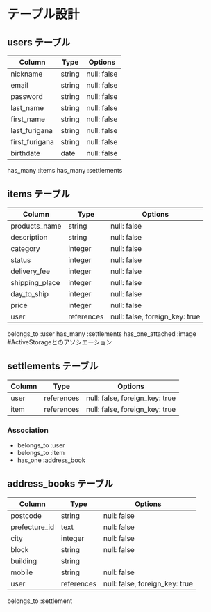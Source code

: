 # テーブル設計

## users テーブル

| Column         | Type    | Options     |
| -------------- | ------- | ----------- |
| nickname       | string  | null: false |
| email          | string  | null: false |
| password       | string  | null: false |
| last_name      | string  | null: false |
| first_name     | string  | null: false |
| last_furigana  | string  | null: false |
| first_furigana | string  | null: false |
| birthdate      | date    | null: false |

has_many :items
has_many :settlements


## items テーブル

| Column        | Type       | Options                        |
| ------------- | ---------- | ------------------------------ |
| products_name | string     | null: false                    |
| description   | string     | null: false                    |
| category      | integer    | null: false                    |
| status        | integer    | null: false                    |
| delivery_fee  | integer    | null: false                    |
| shipping_place | integer    | null: false                    |
| day_to_ship   | integer    | null: false                    |
| price         | integer    | null: false                    |
| user          | references | null: false, foreign_key: true |#外部キー

belongs_to :user
has_many :settlements
has_one_attached :image           #ActiveStorageとのアソシエーション

## settlements テーブル

| Column | Type       | Options                        |
| ------ | ---------- | ------------------------------ |
| user   | references | null: false, foreign_key: true |
| item   | references | null: false, foreign_key: true |

### Association

- belongs_to :user
- belongs_to :item
- has_one :address_book

## address_books テーブル

| Column        | Type       | Options                        |
| ------------- | ---------- | ------------------------------ |
| postcode      | string     | null: false                    |
| prefecture_id | text       | null: false                    |
| city          | integer    | null: false                    |
| block         | string     | null: false                    |
| building      | string     |                                | #任意
| mobile        | string     | null: false                    |
| user          | references | null: false, foreign_key: true | #外部キー

belongs_to :settlement
